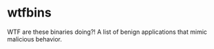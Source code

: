 # wtfbins
WTF are these binaries doing?! A list of benign applications that mimic malicious behavior.
